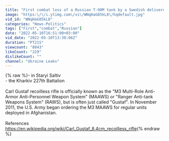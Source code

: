 ```yaml
---
title: "First combat loss of a Russian T-90M tank by a Swedish delivered Carl Gustaf 8.4cm recoilless rifle"
image: "https:\/\/i.ytimg.com\/vi\/WNqHaG85kL8\/hqdefault.jpg"
vid_id: "WNqHaG85kL8"
categories: "News-Politics"
tags: ["First","combat","Russian"]
date: "2022-05-10T16:51:00+03:00"
vid_date: "2022-05-10T13:30:06Z"
duration: "PT21S"
viewcount: "8843"
likeCount: "229"
dislikeCount: ""
channel: "Ukraine Leaks"
---
```

{% raw %}- in Staryi Saltiv<br />- the Kharkiv 227th Battalion<br /><br />Carl Gustaf recoilless rifle is officially known as the &quot;M3 Multi-Role Anti-Armor Anti-Personnel Weapon System&quot; (MAAWS) or &quot;Ranger Anti-tank Weapons System&quot; (RAWS), but is often just called &quot;Gustaf&quot;. In November 2011, the U.S. Army began ordering the M3 MAAWS for regular units deployed in Afghanistan.<br /><br />References<br /><a rel="nofollow" target="blank" href="https://en.wikipedia.org/wiki/Carl_Gustaf_8.4cm_recoilless_rifle">https://en.wikipedia.org/wiki/Carl_Gustaf_8.4cm_recoilless_rifle</a>{% endraw %}
